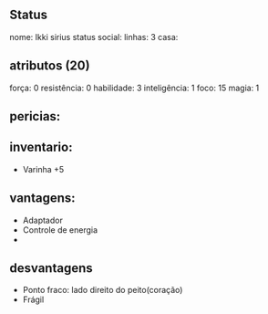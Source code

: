 ## Status
nome: Ikki sirius
status social:
linhas: 3
casa:

## atributos (20)
força: 0
resistência: 0
habilidade: 3
inteligência: 1
foco: 15
magia: 1

## pericias:

## inventario:
- Varinha +5

## vantagens:
- Adaptador
- Controle de energia
- 

## desvantagens
- Ponto fraco: lado direito do peito(coração)
- Frágil